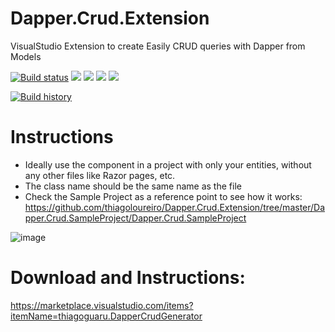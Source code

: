 # Dapper.Crud.Extension
VisualStudio Extension to create Easily CRUD queries with Dapper from Models

[![Build status](https://ci.appveyor.com/api/projects/status/u6qpr9bfo5wylsjy?svg=true)](https://ci.appveyor.com/project/thiagoloureiro/dapper-crud-extension)
![](https://img.shields.io/appveyor/tests/thiagoloureiro/dapper-crud-extension.svg)
![](https://img.shields.io/vscode-marketplace/d/thiagoguaru.DapperCrudGenerator.svg)
![](https://img.shields.io/vscode-marketplace/r/thiagoguaru.DapperCrudGenerator.svg)
![](https://img.shields.io/vscode-marketplace/i/thiagoguaru.DapperCrudGenerator.svg)

[![Build history](https://buildstats.info/appveyor/chart/thiagoloureiro/dapper-crud-extension)](https://ci.appveyor.com/project/thiagoloureiro/dapper-crud-extension/history)

# Instructions
- Ideally use the component in a project with only your entities, without any other files like Razor pages, etc.
- The class name should be the same name as the file
- Check the Sample Project as a reference point to see how it works:
https://github.com/thiagoloureiro/Dapper.Crud.Extension/tree/master/Dapper.Crud.SampleProject/Dapper.Crud.SampleProject

![image](https://user-images.githubusercontent.com/29433794/236623207-d244f571-e82c-49ff-beff-10681287c243.png)


# Download and Instructions:
https://marketplace.visualstudio.com/items?itemName=thiagoguaru.DapperCrudGenerator
